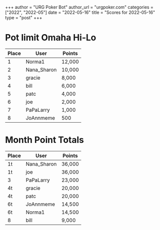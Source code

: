 +++
author = "URG Poker Bot"
author_url = "urgpoker.com"
categories = ["2022", "2022-05"]
date = "2022-05-16"
title = "Scores for 2022-05-16"
type = "post"
+++
# Pot limit Omaha Hi-Lo

| Place | User | Points |
|-------|------|--------|
| 1 | Norma1 | 12,000 |
| 2 | Nana_Sharon | 10,000 |
| 3 | gracie | 8,000 |
| 4 | bill | 6,000 |
| 5 | patc | 4,000 |
| 6 | joe | 2,000 |
| 7 | PaPaLarry | 1,000 |
| 8 | JoAnnmeme | 500 |

# Month Point Totals

| Place | User | Points |
|-------|------|--------|
| 1t | Nana_Sharon | 36,000 |
| 1t | joe | 36,000 |
| 3 | PaPaLarry | 23,000 |
| 4t | gracie | 20,000 |
| 4t | patc | 20,000 |
| 6t | JoAnnmeme | 14,500 |
| 6t | Norma1 | 14,500 |
| 8 | bill | 9,000 |
